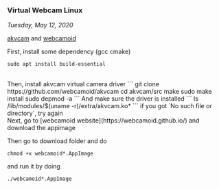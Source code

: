 ### **Virtual Webcam Linux**
_Tuesday, May 12, 2020_

[akvcam](https://github.com/webcamoid/akvcam) and [webcamoid](https://webcamoid.github.io/)

First, install some dependency (gcc cmake)
```
sudo apt install build-essential
```

<br>
Then, install akvcam virtual camera driver
```
git clone https://github.com/webcamoid/akvcam
cd akvcam/src
make
sudo make install
sudo depmod -a
```
And make sure the driver is installed
```
ls /lib/modules/$(uname -r)/extra/akvcam.ko*
```
if you got `No such file or directory`, try again

<br>
Next, go to [webcamoid website](https://webcamoid.github.io/) and download the appimage

Then go to download folder and do
```
chmod +x webcamoid*.AppImage
```
and run it by doing
```
./webcamoid*.AppImage
```